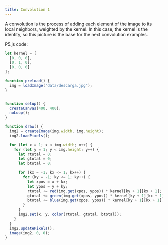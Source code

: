 ```yaml
---
title: Convolution 1
---
```


A convolution is the process of adding each element of the image to its local neighbors, weighted by the kernel. In this case, the kernel is the identity, so this picture is the base for the next convolution examples.

P5.js code:

```js
let kernel = [
  [0, 0, 0],
  [0, 1, 0],
  [0, 0, 0]
];

function preload() {
  img = loadImage("data/descarga.jpg");
}


function setup() {
  createCanvas(400, 400);
  noLoop();
}

function draw() {
  img2 = createImage(img.width, img.height);
  img2.loadPixels();

  for (let x = 1; x < img.width; x++) {
    for (let y = 1; y < img.height; y++) {
      let rtotal = 0;
      let gtotal = 0;
      let btotal = 0;

      for (kx = -1; kx <= 1; kx++) {
        for (ky = -1; ky <= 1; ky++) {
          let xpos = x + kx;
          let ypos = y + ky;
          rtotal += red(img.get(xpos, ypos)) * kernel[ky + 1][kx + 1];
          gtotal += green(img.get(xpos, ypos)) * kernel[ky + 1][kx + 1];
          btotal += blue(img.get(xpos, ypos)) * kernel[ky + 1][kx + 1];
        }
      }
      img2.set(x, y, color(rtotal, gtotal, btotal));
    }
  }
  img2.updatePixels();
  image(img2, 0, 0);
}

```
<!-- Sketch file location, (pending organization) -->
<script src="conv.js"></script>
<!-- Necessary element to position p5 canvas -->
<div id="sketch-div"></div>


